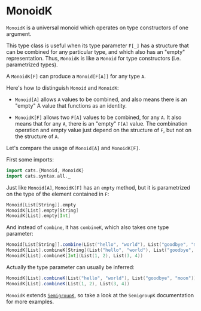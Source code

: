 # MonoidK

`MonoidK` is a universal monoid which operates on type constructors of one argument.

This type class is useful when its type parameter `F[_]` has a
structure that can be combined for any particular type, and which
also has an "empty" representation. Thus, `MonoidK` is like a `Monoid`
for type constructors (i.e. parametrized types).

A `MonoidK[F]` can produce a `Monoid[F[A]]` for any type `A`.

Here's how to distinguish `Monoid` and `MonoidK`:

  - `Monoid[A]` allows `A` values to be combined, and also means there
    is an "empty" A value that functions as an identity.

  - `MonoidK[F]` allows two `F[A]` values to be combined, for any `A`.  It
    also means that for any `A`, there is an "empty" `F[A]` value. The
    combination operation and empty value just depend on the
    structure of `F`, but not on the structure of `A`.

Let's compare the usage of `Monoid[A]` and `MonoidK[F]`.

First some imports:

```scala mdoc:silent
import cats.{Monoid, MonoidK}
import cats.syntax.all._
```

Just like `Monoid[A]`, `MonoidK[F]` has an `empty` method, but it is parametrized on the type of the element contained in `F`:

```scala mdoc
Monoid[List[String]].empty
MonoidK[List].empty[String]
MonoidK[List].empty[Int]
```

And instead of `combine`, it has `combineK`, which also takes one type parameter:

```scala mdoc
Monoid[List[String]].combine(List("hello", "world"), List("goodbye", "moon"))
MonoidK[List].combineK[String](List("hello", "world"), List("goodbye", "moon"))
MonoidK[List].combineK[Int](List(1, 2), List(3, 4))
```

Actually the type parameter can usually be inferred:

```scala mdoc
MonoidK[List].combineK(List("hello", "world"), List("goodbye", "moon"))
MonoidK[List].combineK(List(1, 2), List(3, 4))
```

`MonoidK` extends [`SemigroupK`](semigroupk.md), so take a look at the `SemigroupK` documentation for more examples.
